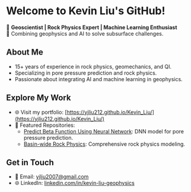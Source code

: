 # Welcome to Kevin Liu's GitHub!

🌟 **Geoscientist | Rock Physics Expert | Machine Learning Enthusiast**  
🚀 Combining geophysics and AI to solve subsurface challenges.

## About Me
- 15+ years of experience in rock physics, geomechanics, and QI.
- Specializing in pore pressure prediction and rock physics.
- Passionate about integrating AI and machine learning in geophysics.

## Explore My Work
- 🌐 Visit my portfolio: [https://yjliu212.github.io/Kevin_Liu/](https://yjliu212.github.io/Kevin_Liu/)
- 📂 Featured Repositories:
  - [Predict Beta Function Using Neural Network](https://github.com/yjliu212/Predict-Beta-Function-Using-Neural-Network): DNN model for pore pressure prediction.
  - [Basin-wide Rock Physics](https://github.com/yjliu212/Basin-wide_rock_physics): Comprehensive rock physics modeling.

## Get in Touch
- 📧 Email: [yjliu2007@gmail.com](mailto:yjliu2007@gmail.com)
- 🌐 LinkedIn: [linkedin.com/in/kevin-liu-geophysics](https://www.linkedin.com/in/kevin-liu-geophysics)
